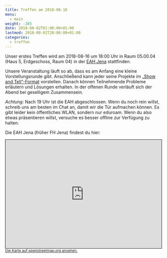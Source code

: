 ```yaml
---
title: Treffen am 2018-08-16
menu:
  - main
weight: -265
date: 2018-08-02T01:00:00+01:00
lastmod: 2018-08-02T20:00:00+01:00
categories:
  - treffen
---
```


Unser erstes Treffen wird am 2018-08-16 um 18:00 Uhr in Raum 05.00.04 (Haus 5, Erdgeschoss, Raum 04) in der [EAH Jena](https://www.eah-jena.de/de-de) stattfinden.

Unsere Veranstaltung läuft so ab, dass es am Anfang eine kleine Vorstellungsrunde gibt. Anschließend kann jeder seine Projekte im [„Show and Tell“-Format](https://en.wikipedia.org/wiki/Show_and_tell_(education)) vorstellen. Danach können Teilnehmende Probleme erläutern und Lösungen erhalten. In der offenen Runde verläuft sich der Abend bei geselligem Zusammensein.

*Achtung*: Nach 19 Uhr ist die EAH abgeschlossen. Wenn du noch rein willst, schreib uns am besten im Chat an, damit wir die Tür aufmachen können. Es gibt leider kein öffentliches WLAN, sondern nur eduroam. Wenn du also etwas präsentieren willst, versuche es besser offline zur Verfügung zu halten.

Die EAH Jena (früher FH Jena) findest du hier:

<iframe width="100%" height="350" frameborder="0" scrolling="no" marginheight="0" marginwidth="0" src="https://www.openstreetmap.org/export/embed.html?bbox=11.568029522895815%2C50.91812189612081%2C11.571932137012483%2C50.91966232233306&amp;layer=mapnik&amp;marker=50.91889296106035%2C11.569982171058655" style="border: 1px solid black"></iframe><br/><small><a href="https://www.openstreetmap.org/?mlat=50.91889&amp;mlon=11.56998#map=19/50.91889/11.56998">Die Karte auf openstreetmap.org ansehen.</a></small>